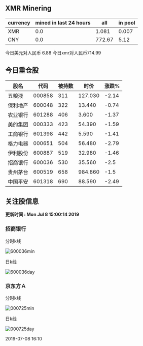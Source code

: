 ## XMR Minering

|currency|mined in last 24 hours|all|in pool|
|---|---|---|---|
|XMR|0.0|1.081|0.007|
|CNY|0.0|772.67|5.12|

今日美元对人民币 6.88	今日xmr对人民币714.99


## 今日重仓股 

|股名|代码|被持数|时价|涨跌%|
|---|---|---|---|---|
|五粮液|000858|311|127.030|-2.14|
|保利地产|600048|322|13.440|-0.74|
|农业银行|601288|406|3.600|-1.37|
|美的集团|000333|423|54.390|-1.59|
|工商银行|601398|442|5.590|-1.41|
|格力电器|000651|504|56.480|-2.79|
|伊利股份|600887|519|32.980|-1.46|
|招商银行|600036|530|35.560|-2.5|
|贵州茅台|600519|658|984.860|-1.5|
|中国平安|601318|690|88.590|-2.49|

## 关注股信息
**更新时间 : Mon Jul  8 15:00:14 2019**
### 招商银行 
分时k线

![600036min](http://image.sinajs.cn/newchart/min/n/sh600036.gif)

日k线

![600036day](http://image.sinajs.cn/newchart/daily/n/sh600036.gif)

### 京东方Ａ 
分时k线

![000725min](http://image.sinajs.cn/newchart/min/n/sz000725.gif)

日k线

![000725day](http://image.sinajs.cn/newchart/daily/n/sz000725.gif)

2019-07-08 16:10